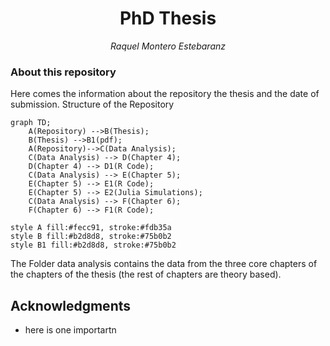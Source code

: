 <h1 align="center">PhD Thesis</h2>
<p align="center"><em>Raquel Montero Estebaranz</em></p>


### About this repository

Here comes the information about the repository the thesis and the date of submission.
Structure of the Repository

```mermaid
graph TD;
    A(Repository) -->B(Thesis);
    B(Thesis) -->B1(pdf);
    A(Repository)-->C(Data Analysis);
    C(Data Analysis) --> D(Chapter 4);
    D(Chapter 4) --> D1(R Code);
    C(Data Analysis) --> E(Chapter 5);
    E(Chapter 5) --> E1(R Code);
    E(Chapter 5) --> E2(Julia Simulations);
    C(Data Analysis) --> F(Chapter 6);
    F(Chapter 6) --> F1(R Code);

style A fill:#fecc91, stroke:#fdb35a 
style B fill:#b2d8d8, stroke:#75b0b2
style B1 fill:#b2d8d8, stroke:#75b0b2
```
The Folder data analysis contains the data from the three core chapters of the chapters of the thesis (the rest of chapters are theory based).

## Acknowledgments

* here is one importartn

